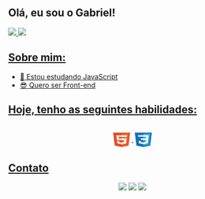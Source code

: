 ## Olá, eu sou o Gabriel! 

<div>
  <a href="https://github.com/gabrielcardosodev">
  <img height="160em" src="https://github-readme-stats.vercel.app/api?username=gabrielcardosodev&show_icons=true&theme=dark&include_all_commits=true&count_private=true"/>
  <img height="160em" src="https://github-readme-stats.vercel.app/api/top-langs/?username=gabrielcardosodev&layout=compact&langs_count=7&theme=dark"/>
</div>

## Sobre mim:
- 🌱 Estou estudando JavaScript
- 😎 Quero ser Front-end

  
 ## Hoje, tenho as seguintes habilidades:
  <div style="display: inline_block" align="center"><br>
  <img align="center" alt="HTML" height="30" width="40" src="https://raw.githubusercontent.com/devicons/devicon/master/icons/html5/html5-original.svg">
  <img align="center" alt="CSS" height="30" width="40" src="https://raw.githubusercontent.com/devicons/devicon/master/icons/css3/css3-original.svg">
</div>
  
 ## Contato
<div align="center">
  <a height="40" href="https://www.instagram.com/cardjoso" target="blank"><img src="https://img.shields.io/badge/-Instagram-%23E4405F?style=for-the-badge&logo=instagram&logoColor=white"></a>
  <a height="40" href="https://www.linkedin.com/in/gabrielcardosodev" target="blank"><img src="https://img.shields.io/badge/-LinkedIn-%230077B5?style=for-the-badge&logo=linkedin&logoColor=white"></a> 
  <a height="40" href="https://www.twitter.com/cardjoso" target="blank"><img src="https://img.shields.io/badge/Twitter-1DA1F2?style=for-the-badge&logo=twitter&logoColor=white"></a>
</div>
